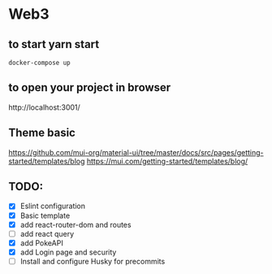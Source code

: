 # Web3

## to start yarn start

```
docker-compose up
```

## to open your project in browser

http://localhost:3001/

## Theme basic

https://github.com/mui-org/material-ui/tree/master/docs/src/pages/getting-started/templates/blog
https://mui.com/getting-started/templates/blog/

## TODO:

- [x] Eslint configuration
- [x] Basic template
- [x] add react-router-dom and routes
- [ ] add react query
- [x] add PokeAPI
- [x] add Login page and security
- [ ] Install and configure Husky for precommits
